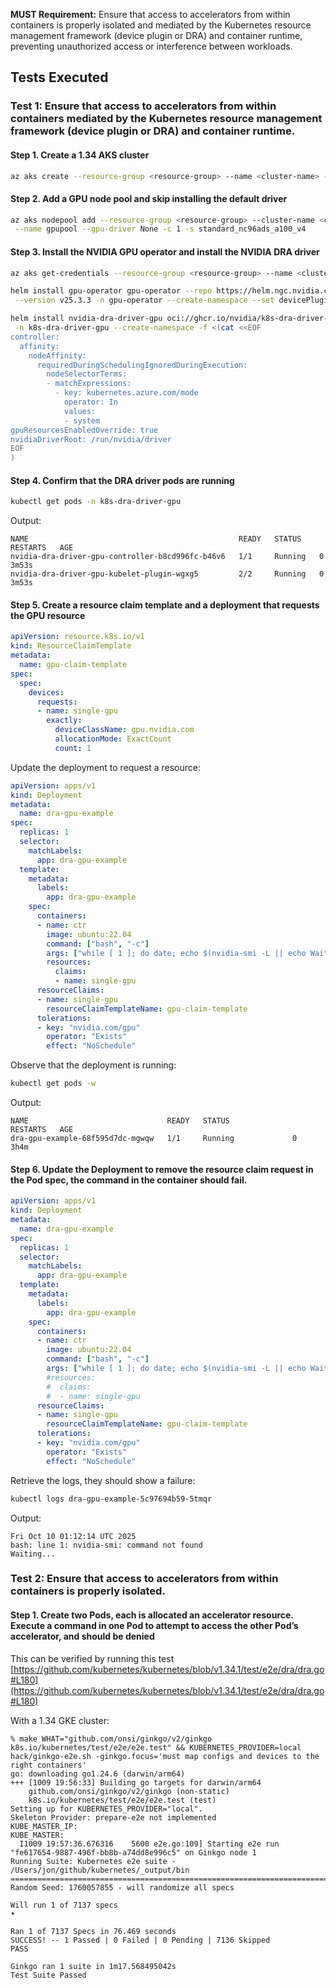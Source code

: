 **MUST Requirement:** Ensure that access to accelerators from within containers is properly isolated and mediated by the Kubernetes resource management framework (device plugin or DRA) and container runtime, preventing unauthorized access or interference between workloads.

## Tests Executed
### Test 1: Ensure that access to accelerators from within containers mediated by the Kubernetes resource management framework (device plugin or DRA) and container runtime.

#### Step 1. Create a 1.34 AKS cluster

```bash
az aks create --resource-group <resource-group> --name <cluster-name> -k 1.34.0 --no-ssh
```

#### Step 2. Add a GPU node pool and skip installing the default driver

```bash
az aks nodepool add --resource-group <resource-group> --cluster-name <cluster-name> \
 --name gpupool --gpu-driver None -c 1 -s standard_nc96ads_a100_v4
```

#### Step 3. Install the NVIDIA GPU operator and install the NVIDIA DRA driver

```bash
az aks get-credentials --resource-group <resource-group> --name <cluster-name>

helm install gpu-operator gpu-operator --repo https://helm.ngc.nvidia.com/nvidia \
 --version v25.3.3 -n gpu-operator --create-namespace --set devicePlugin.enabled=false

helm install nvidia-dra-driver-gpu oci://ghcr.io/nvidia/k8s-dra-driver-gpu --version 25.8.0-dev-13a73595-chart \
 -n k8s-dra-driver-gpu --create-namespace -f <(cat <<EOF
controller:
  affinity:
    nodeAffinity:
      requiredDuringSchedulingIgnoredDuringExecution:
        nodeSelectorTerms:
        - matchExpressions:
          - key: kubernetes.azure.com/mode
            operator: In
            values:
            - system
gpuResourcesEnabledOverride: true
nvidiaDriverRoot: /run/nvidia/driver
EOF
)
```

#### Step 4. Confirm that the DRA driver pods are running

```bash
kubectl get pods -n k8s-dra-driver-gpu
```

Output:

```output
NAME                                               READY   STATUS    RESTARTS   AGE
nvidia-dra-driver-gpu-controller-b8cd996fc-b46v6   1/1     Running   0          3m53s
nvidia-dra-driver-gpu-kubelet-plugin-wgxg5         2/2     Running   0          3m53s
```

#### Step 5. Create a resource claim template and a deployment that requests the GPU resource

```yaml
apiVersion: resource.k8s.io/v1
kind: ResourceClaimTemplate
metadata:
  name: gpu-claim-template
spec:
  spec:
    devices:
      requests:
      - name: single-gpu
        exactly:
          deviceClassName: gpu.nvidia.com
          allocationMode: ExactCount
          count: 1
```

Update the deployment to request a resource:

```yaml
apiVersion: apps/v1
kind: Deployment
metadata:
  name: dra-gpu-example
spec:
  replicas: 1
  selector:
    matchLabels:
      app: dra-gpu-example
  template:
    metadata:
      labels:
        app: dra-gpu-example
    spec:
      containers:
      - name: ctr
        image: ubuntu:22.04
        command: ["bash", "-c"]
        args: ["while [ 1 ]; do date; echo $(nvidia-smi -L || echo Waiting...); sleep 60; done"]
        resources:
          claims:
          - name: single-gpu
      resourceClaims:
      - name: single-gpu
        resourceClaimTemplateName: gpu-claim-template
      tolerations:
      - key: "nvidia.com/gpu"
        operator: "Exists"
        effect: "NoSchedule"
```

Observe that the deployment is running:

```bash
kubectl get pods -w
```

Output:

```output
NAME                               READY   STATUS              RESTARTS   AGE
dra-gpu-example-68f595d7dc-mgwqw   1/1     Running             0          3h4m
```


#### Step 6. Update the Deployment to remove the resource claim request in the Pod spec, the command in the container should fail.

```yaml
apiVersion: apps/v1
kind: Deployment
metadata:
  name: dra-gpu-example
spec:
  replicas: 1
  selector:
    matchLabels:
      app: dra-gpu-example
  template:
    metadata:
      labels:
        app: dra-gpu-example
    spec:
      containers:
      - name: ctr
        image: ubuntu:22.04
        command: ["bash", "-c"]
        args: ["while [ 1 ]; do date; echo $(nvidia-smi -L || echo Waiting...); sleep 60; done"]
        #resources:
        #  claims:
        #  - name: single-gpu
      resourceClaims:
      - name: single-gpu
        resourceClaimTemplateName: gpu-claim-template
      tolerations:
      - key: "nvidia.com/gpu"
        operator: "Exists"
        effect: "NoSchedule"
```

Retrieve the logs, they should show a failure:

```bash
kubectl logs dra-gpu-example-5c97694b59-5tmqr
```

Output:

```output
Fri Oct 10 01:12:14 UTC 2025
bash: line 1: nvidia-smi: command not found
Waiting...
```

### Test 2: Ensure that access to accelerators from within containers is properly isolated.

#### Step 1. Create two Pods, each is allocated an accelerator resource. Execute a command in one Pod to attempt to access the other Pod’s accelerator, and should be denied

This can be verified by running this test [https://github.com/kubernetes/kubernetes/blob/v1.34.1/test/e2e/dra/dra.go#L180](https://github.com/kubernetes/kubernetes/blob/v1.34.1/test/e2e/dra/dra.go#L180) 

With a 1.34 GKE cluster:

```
% make WHAT="github.com/onsi/ginkgo/v2/ginkgo k8s.io/kubernetes/test/e2e/e2e.test" && KUBERNETES_PROVIDER=local hack/ginkgo-e2e.sh -ginkgo.focus='must map configs and devices to the right containers'
go: downloading go1.24.6 (darwin/arm64)
+++ [1009 19:56:33] Building go targets for darwin/arm64
    github.com/onsi/ginkgo/v2/ginkgo (non-static)
    k8s.io/kubernetes/test/e2e/e2e.test (test)
Setting up for KUBERNETES_PROVIDER="local".
Skeleton Provider: prepare-e2e not implemented
KUBE_MASTER_IP: 
KUBE_MASTER: 
  I1009 19:57:36.676316    5600 e2e.go:109] Starting e2e run "fe617654-9887-496f-bb8b-a74dd8e996c5" on Ginkgo node 1
Running Suite: Kubernetes e2e suite - /Users/jon/github/kubernetes/_output/bin
==============================================================================
Random Seed: 1760057855 - will randomize all specs

Will run 1 of 7137 specs
•

Ran 1 of 7137 Specs in 76.469 seconds
SUCCESS! -- 1 Passed | 0 Failed | 0 Pending | 7136 Skipped
PASS

Ginkgo ran 1 suite in 1m17.568495042s
Test Suite Passed
```
